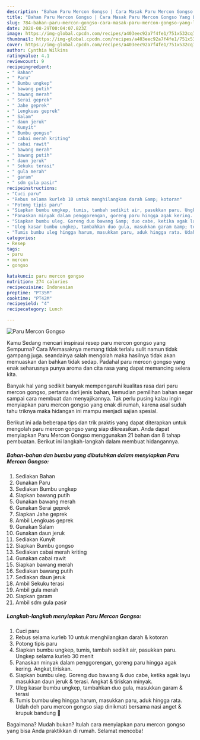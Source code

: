 ```yaml
---
description: "Bahan Paru Mercon Gongso | Cara Masak Paru Mercon Gongso Yang Lezat Sekali"
title: "Bahan Paru Mercon Gongso | Cara Masak Paru Mercon Gongso Yang Lezat Sekali"
slug: 784-bahan-paru-mercon-gongso-cara-masak-paru-mercon-gongso-yang-lezat-sekali
date: 2020-08-29T00:04:07.823Z
image: https://img-global.cpcdn.com/recipes/a403eec92a7f4fe1/751x532cq70/paru-mercon-gongso-foto-resep-utama.jpg
thumbnail: https://img-global.cpcdn.com/recipes/a403eec92a7f4fe1/751x532cq70/paru-mercon-gongso-foto-resep-utama.jpg
cover: https://img-global.cpcdn.com/recipes/a403eec92a7f4fe1/751x532cq70/paru-mercon-gongso-foto-resep-utama.jpg
author: Cynthia Wilkins
ratingvalue: 4.1
reviewcount: 9
recipeingredient:
- " Bahan"
- " Paru"
- " Bumbu ungkep"
- " bawang putih"
- " bawang merah"
- " Serai geprek"
- " Jahe geprek"
- " Lengkuas geprek"
- " Salam"
- " daun jeruk"
- " Kunyit"
- " Bumbu gongso"
- " cabai merah kriting"
- " cabai rawit"
- " bawang merah"
- " bawang putih"
- " daun jeruk"
- " Sekuku terasi"
- " gula merah"
- " garam"
- " sdm gula pasir"
recipeinstructions:
- "Cuci paru"
- "Rebus selama kurleb 10 untuk menghilangkan darah &amp; kotoran"
- "Potong tipis paru"
- "Siapkan bumbu ungkep, tumis, tambah sedikit air, pasukkan paru. Ungkep selama kurleb 30 menit"
- "Panaskan minyak dalam penggorengan, goreng paru hingga agak kering. Angkat,tiriskan."
- "Siapkan bumbu uleg. Goreng duo bawang &amp; duo cabe, ketika agak layu masukkan daun jeruk &amp; terasi. Angkat &amp; tiriskan minyak."
- "Uleg kasar bumbu ungkep, tambahkan duo gula, masukkan garam &amp; terasi"
- "Tumis bumbu uleg hingga harum, masukkan paru, aduk hingga rata. Udah deh paru mercon gongso siap dinikmati bersama nasi anget &amp; krupuk bandung 🤤"
categories:
- Resep
tags:
- paru
- mercon
- gongso

katakunci: paru mercon gongso 
nutrition: 274 calories
recipecuisine: Indonesian
preptime: "PT35M"
cooktime: "PT42M"
recipeyield: "4"
recipecategory: Lunch

---
```



![Paru Mercon Gongso](https://img-global.cpcdn.com/recipes/a403eec92a7f4fe1/751x532cq70/paru-mercon-gongso-foto-resep-utama.jpg)

Kamu Sedang mencari inspirasi resep paru mercon gongso yang Sempurna? Cara Memasaknya memang tidak terlalu sulit namun tidak gampang juga. seandainya salah mengolah maka hasilnya tidak akan memuaskan dan bahkan tidak sedap. Padahal paru mercon gongso yang enak seharusnya punya aroma dan cita rasa yang dapat memancing selera kita.



Banyak hal yang sedikit banyak mempengaruhi kualitas rasa dari paru mercon gongso, pertama dari jenis bahan, kemudian pemilihan bahan segar sampai cara membuat dan menyajikannya. Tak perlu pusing kalau ingin menyiapkan paru mercon gongso yang enak di rumah, karena asal sudah tahu triknya maka hidangan ini mampu menjadi sajian spesial.


Berikut ini ada beberapa tips dan trik praktis yang dapat diterapkan untuk mengolah paru mercon gongso yang siap dikreasikan. Anda dapat menyiapkan Paru Mercon Gongso menggunakan 21 bahan dan 8 tahap pembuatan. Berikut ini langkah-langkah dalam membuat hidangannya.

<!--inarticleads1-->

##### Bahan-bahan dan bumbu yang dibutuhkan dalam menyiapkan Paru Mercon Gongso:

1. Sediakan  Bahan
1. Gunakan  Paru
1. Sediakan  Bumbu ungkep
1. Siapkan  bawang putih
1. Gunakan  bawang merah
1. Gunakan  Serai geprek
1. Siapkan  Jahe geprek
1. Ambil  Lengkuas geprek
1. Gunakan  Salam
1. Gunakan  daun jeruk
1. Sediakan  Kunyit
1. Siapkan  Bumbu gongso
1. Sediakan  cabai merah kriting
1. Gunakan  cabai rawit
1. Siapkan  bawang merah
1. Sediakan  bawang putih
1. Sediakan  daun jeruk
1. Ambil  Sekuku terasi
1. Ambil  gula merah
1. Siapkan  garam
1. Ambil  sdm gula pasir




<!--inarticleads2-->

##### Langkah-langkah menyiapkan Paru Mercon Gongso:

1. Cuci paru
1. Rebus selama kurleb 10 untuk menghilangkan darah &amp; kotoran
1. Potong tipis paru
1. Siapkan bumbu ungkep, tumis, tambah sedikit air, pasukkan paru. Ungkep selama kurleb 30 menit
1. Panaskan minyak dalam penggorengan, goreng paru hingga agak kering. Angkat,tiriskan.
1. Siapkan bumbu uleg. Goreng duo bawang &amp; duo cabe, ketika agak layu masukkan daun jeruk &amp; terasi. Angkat &amp; tiriskan minyak.
1. Uleg kasar bumbu ungkep, tambahkan duo gula, masukkan garam &amp; terasi
1. Tumis bumbu uleg hingga harum, masukkan paru, aduk hingga rata. Udah deh paru mercon gongso siap dinikmati bersama nasi anget &amp; krupuk bandung 🤤




Bagaimana? Mudah bukan? Itulah cara menyiapkan paru mercon gongso yang bisa Anda praktikkan di rumah. Selamat mencoba!
